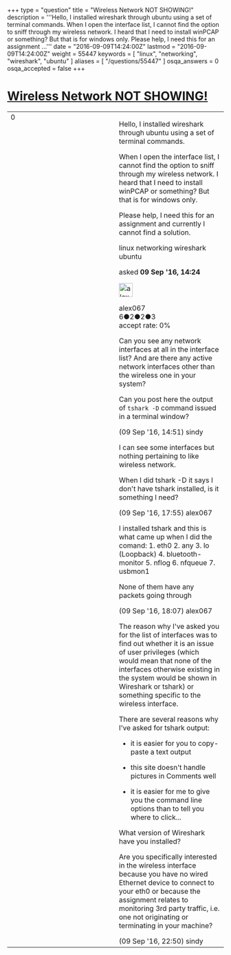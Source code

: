 +++
type = "question"
title = "Wireless Network NOT SHOWING!"
description = '''Hello, I installed wireshark through ubuntu using a set of terminal commands.  When I open the interface list, I cannot find the option to sniff through my wireless network. I heard that I need to install winPCAP or something? But that is for windows only. Please help, I need this for an assignment ...'''
date = "2016-09-09T14:24:00Z"
lastmod = "2016-09-09T14:24:00Z"
weight = 55447
keywords = [ "linux", "networking", "wireshark", "ubuntu" ]
aliases = [ "/questions/55447" ]
osqa_answers = 0
osqa_accepted = false
+++

<div class="headNormal">

# [Wireless Network NOT SHOWING!](/questions/55447/wireless-network-not-showing)

</div>

<div id="main-body">

<div id="askform">

<table id="question-table" style="width:100%;"><colgroup><col style="width: 50%" /><col style="width: 50%" /></colgroup><tbody><tr class="odd"><td style="width: 30px; vertical-align: top"><div class="vote-buttons"><div id="post-55447-score" class="post-score" title="current number of votes">0</div><div id="favorite-count" class="favorite-count"></div></div></td><td><div id="item-right"><div class="question-body"><p>Hello, I installed wireshark through ubuntu using a set of terminal commands.</p><p>When I open the interface list, I cannot find the option to sniff through my wireless network. I heard that I need to install winPCAP or something? But that is for windows only.</p><p>Please help, I need this for an assignment and currently I cannot find a solution.</p></div><div id="question-tags" class="tags-container tags">linux networking wireshark ubuntu</div><div id="question-controls" class="post-controls"></div><div class="post-update-info-container"><div class="post-update-info post-update-info-user"><p>asked <strong>09 Sep '16, 14:24</strong></p><img src="https://secure.gravatar.com/avatar/27e181ea31a62600c2c08d1e5c1c0033?s=32&amp;d=identicon&amp;r=g" class="gravatar" width="32" height="32" alt="alex067&#39;s gravatar image" /><p>alex067<br />
<span class="score" title="6 reputation points">6</span><span title="2 badges"><span class="badge1">●</span><span class="badgecount">2</span></span><span title="2 badges"><span class="silver">●</span><span class="badgecount">2</span></span><span title="3 badges"><span class="bronze">●</span><span class="badgecount">3</span></span><br />
<span class="accept_rate" title="Rate of the user&#39;s accepted answers">accept rate:</span> <span title="alex067 has no accepted answers">0%</span></p></div></div><div id="comments-container-55447" class="comments-container"><span id="55449"></span><div id="comment-55449" class="comment"><div id="post-55449-score" class="comment-score"></div><div class="comment-text"><p>Can you see any network interfaces at all in the interface list? And are there any active network interfaces other than the wireless one in your system?</p><p>Can you post here the output of <code>tshark -D</code> command issued in a terminal window?</p></div><div id="comment-55449-info" class="comment-info"><span class="comment-age">(09 Sep '16, 14:51)</span> sindy</div></div><span id="55451"></span><div id="comment-55451" class="comment"><div id="post-55451-score" class="comment-score"></div><div class="comment-text"><p>I can see some interfaces but nothing pertaining to like wireless network.</p><p>When I did tshark -D it says I don't have tshark installed, is it something I need?</p></div><div id="comment-55451-info" class="comment-info"><span class="comment-age">(09 Sep '16, 17:55)</span> alex067</div></div><span id="55452"></span><div id="comment-55452" class="comment"><div id="post-55452-score" class="comment-score"></div><div class="comment-text"><p>I installed tshark and this is what came up when I did the comand: 1. eth0 2. any 3. lo (Loopback) 4. bluetooth-monitor 5. nflog 6. nfqueue 7. usbmon1</p><p>None of them have any packets going through</p></div><div id="comment-55452-info" class="comment-info"><span class="comment-age">(09 Sep '16, 18:07)</span> alex067</div></div><span id="55455"></span><div id="comment-55455" class="comment"><div id="post-55455-score" class="comment-score"></div><div class="comment-text"><p>The reason why I've asked you for the list of interfaces was to find out whether it is an issue of user privileges (which would mean that none of the interfaces otherwise existing in the system would be shown in Wireshark or tshark) or something specific to the wireless interface.</p><p>There are several reasons why I've asked for tshark output:</p><ul><li><p>it is easier for you to copy-paste a text output</p></li><li><p>this site doesn't handle pictures in Comments well</p></li><li><p>it is easier for me to give you the command line options than to tell you where to click...</p></li></ul><p>What version of Wireshark have you installed?</p><p>Are you specifically interested in the wireless interface because you have no wired Ethernet device to connect to your eth0 or because the assignment relates to monitoring 3rd party traffic, i.e. one not originating or terminating in your machine?</p></div><div id="comment-55455-info" class="comment-info"><span class="comment-age">(09 Sep '16, 22:50)</span> sindy</div></div></div><div id="comment-tools-55447" class="comment-tools"></div><div class="clear"></div><div id="comment-55447-form-container" class="comment-form-container"></div><div class="clear"></div></div></td></tr></tbody></table>

</div>

</div>

